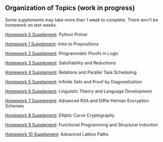 
## Organization of Topics (work in progress)

Some supplements may take more than 1 week to complete. There won't be homework on test weeks. 

[Homework 0 Supplement](hw-supplements/hw0_supp/): Python Primer

[Homework 1 Supplement](hw-supplements/hw1_supp/): Intro to Propositions

[Homework 2 Supplement](hw-supplements/hw1_supp/): Programmatic Proofs in Logic

[Homework 3 Supplement](hw-supplements/hw2_supp/): Satisfiability and Reductions

[Homework 4 Supplement](hw-supplements/hw3_supp/): Relations and Parallel Task Scheduling

[Homework 5 Supplement](hw-supplements/hw3_supp/): Infinite Sets and Proof by Diagonalization

[Homework 6 Supplement](hw-supplements/hw4_supp/): Linguistic Theory and Language Development

[Homework 7 Supplement](hw-supplements/hw5_supp/): Advanced RSA and Diffie Helman Encryption Schemes

[Homework 8 Supplement](hw-supplements/hw6_supp/): Elliptic Curve Cryptography

[Homework 9 Supplement](hw-supplements/hw7_supp/): Functional Programming and Structural Induction

[Homework 10 Supplement](hw-supplements/hw8_supp/): Advanced Lattice Paths